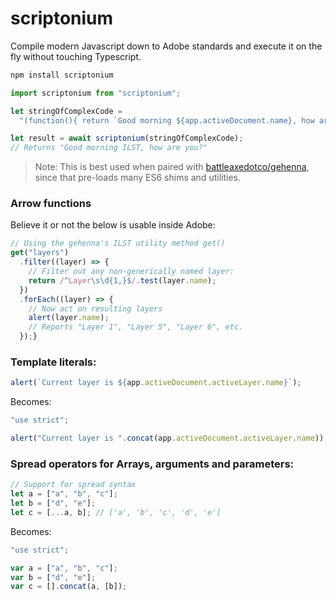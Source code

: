# scriptonium

Compile modern Javascript down to Adobe standards and execute it on the fly without touching Typescript.

```bash
npm install scriptonium
```

```js
import scriptonium from "scriptonium";

let stringOfComplexCode =
  "(function(){ return `Good morning ${app.activeDocument.name}, how are you?` }())";

let result = await scriptonium(stringOfComplexCode);
// Returns "Good morning ILST, how are you?"
```

> Note: This is best used when paired with [battleaxedotco/gehenna](https://github.com/battleaxedotco/gehenna), since that pre-loads many ES6 shims and utilities.

### Arrow functions

Believe it or not the below is usable inside Adobe:

```js
// Using the gehenna's ILST utility method get()
get("layers")
  .filter((layer) => {
    // Filter out any non-generically named layer:
    return /^Layer\s\d{1,}$/.test(layer.name);
  })
  .forEach((layer) => {
    // Now act on resulting layers
    alert(layer.name);
    // Reports "Layer 1", "Layer 5", "Layer 6", etc.
  });}
```

### Template literals:

```js
alert(`Current layer is ${app.activeDocument.activeLayer.name}`);
```

Becomes:

```js
"use strict";

alert("Current layer is ".concat(app.activeDocument.activeLayer.name));
```

### Spread operators for Arrays, arguments and parameters:

```js
// Support for spread syntax
let a = ["a", "b", "c"];
let b = ["d", "e"];
let c = [...a, b]; // ['a', 'b', 'c', 'd', 'e']
```

Becomes:

```js
"use strict";

var a = ["a", "b", "c"];
var b = ["d", "e"];
var c = [].concat(a, [b]);
```
